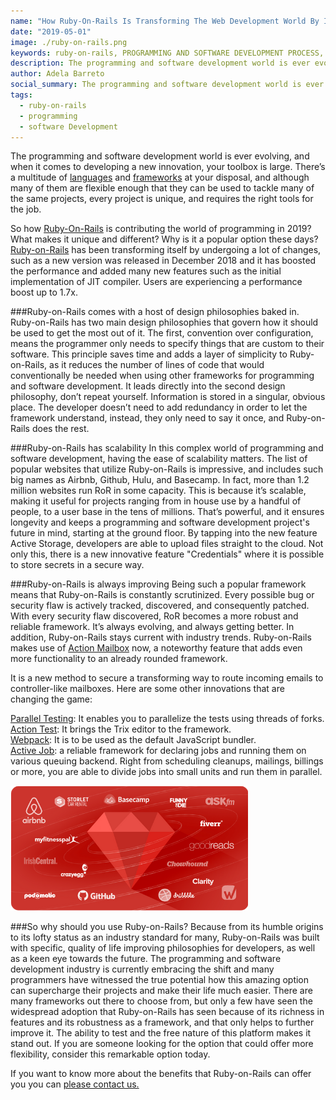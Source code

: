 ```yaml
---
name: "How Ruby-On-Rails Is Transforming The Web Development World By Innovating Programming And Software Development."
date: "2019-05-01"
image: ./ruby-on-rails.png
keywords: ruby-on-rails, PROGRAMMING AND SOFTWARE DEVELOPMENT PROCESS, programming and software development, software development., programming, softwaredevelopment
description: The programming and software development world is ever evolving, and when it comes to developing a new innovation, your toolbox is large. There’s a multitude of languages and frameworks at your disposal, and although many of them are flexible enough that they can be used to tackle many of the same projects, every project is unique, and requires the right tools for the job.
author: Adela Barreto
social_summary: The programming and software development world is ever evolving, and when it comes to developing a new innovation, your toolbox is large. There’s a multitude of languages and frameworks at your disposal, and although many of them are flexible enough that they can be used to tackle many of the same projects, every project is unique, and requires the right tools for the job.
tags:
  - ruby-on-rails
  - programming
  - software Development
---
```

The programming and software development world is ever evolving, and when it comes to developing a new innovation, your toolbox is large. There’s a multitude of [languages](https://www.computerscience.org/resources/computer-programming-languages/) and [frameworks](https://magora-systems.com/app-development-framework/) at your disposal, and although many of them are flexible enough that they can be used to tackle many of the same projects, every project is unique, and requires the right tools for the job.

So how [Ruby-On-Rails](https://guides.rubyonrails.org/getting_started.html) is contributing the world of programming in 2019? What makes it unique and different? Why is it a popular option these days?
[Ruby-on-Rails](https://guides.rubyonrails.org/getting_started.html) has been transforming itself by undergoing a lot of changes, such as a new version was released in December 2018 and it has boosted the performance and added many new features such as the initial implementation of JIT compiler. Users are experiencing a performance boost up to 1.7x.

###Ruby-on-Rails comes with a host of design philosophies baked in.
Ruby-on-Rails has two main design philosophies that govern how it should be used to get the most out of it. The first, convention over configuration, means the programmer only needs to specify things that are custom to their software. This principle saves time and adds a layer of simplicity to Ruby-on-Rails, as it reduces the number of lines of code that would conventionally be needed when using other frameworks for programming and software development. 
It leads directly into the second design philosophy, don’t repeat yourself. Information is stored in a singular, obvious place. The developer doesn’t need to add redundancy in order to let the framework understand, instead, they only need to say it once, and Ruby-on-Rails does the rest.

###Ruby-on-Rails has scalability
In this complex world of programming and software development, having the ease of scalability matters.
The list of popular websites that utilize Ruby-on-Rails is impressive, and includes such big names as Airbnb, Github, Hulu, and Basecamp. In fact, more than 1.2 million websites run RoR in some capacity. This is because it’s scalable, making it useful for projects ranging from in house use by a handful of people, to a user base in the tens of millions. That’s powerful, and it ensures longevity and keeps a programming and software development project's future in mind, starting at the ground floor. 
By tapping into the new feature Active Storage, developers are able to upload files straight to the cloud. Not only this, there is a new innovative feature "Credentials" where it is possible to store secrets in a secure way.

###Ruby-on-Rails is always improving
Being such a popular framework means that Ruby-on-Rails is constantly scrutinized. Every possible bug or security flaw is actively tracked, discovered, and consequently patched. With every security flaw discovered, RoR becomes a more robust and reliable framework. It’s always evolving, and always getting better. In addition, Ruby-on-Rails stays current with industry trends. Ruby-on-Rails makes use of [Action Mailbox](https://edgeguides.rubyonrails.org/action_mailbox_basics.html) now, a noteworthy feature that adds even more functionality to an already rounded framework. 

It is a new method to secure a transforming way to route incoming emails to controller-like mailboxes. Here are some other innovations that are changing the game:

[Parallel Testing](https://support.smartbear.com/testcomplete/docs/testing-approaches/parallel-testing.html): It enables you to parallelize the tests using threads of forks.\
[Action Test](https://medium.freecodecamp.org/quick-look-at-action-text-in-rails-6-0-12a8f9f7597f): It brings the Trix editor to the framework.\
[Webpack](https://webpack.js.org/): It is to be used as the default JavaScript bundler.\
[Active Job](https://densitylabs.io/blog/implementing-action-cable-and-active-job-in-rails-5): a reliable framework for declaring jobs and running them on various queuing backend. Right from scheduling cleanups, mailings, billings or more, you are able to divide jobs into small units and run them in parallel.

![Programming and Software development](./card.png)


###So why should you use Ruby-on-Rails?
Because from its humble origins to its lofty status as an industry standard for many, Ruby-on-Rails was built with specific, quality of life improving philosophies for developers, as well as a keen eye towards the future. The programming and software development industry is currently embracing the shift and many programmers have witnessed the true potential how this amazing option can supercharge their projects and make their life much easier. There are many frameworks out there to choose from, but only a few have seen the widespread adoption that Ruby-on-Rails has seen because of its richness in features and its robustness as a framework, and that only helps to further improve it.
The ability to test and the free nature of this platform makes it stand out. If you are someone looking for the option that could offer more flexibility, consider this remarkable option today.

If you want to know more about the benefits that Ruby-on-Rails can offer you you can [please contact us.](https://densitylabs.io/contact-us)
